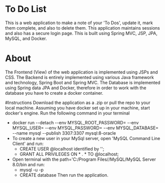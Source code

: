 # To Do List
This is a web application to make a note of your 'To Dos', update it, mark them complete, and also to delete them. This application maintains sessions and also has a secure login page. This is built using Spring MVC, JSP, JPA, MySQL, and Docker.

# About
The Frontend (View) of the web application is implemented using JSPs and CSS.
The Backend is entirely implemented using various Java framework and technology, Spring Boot and Spring MVC.
The Database is implemented using Spring data JPA and Docker, therefore in order to work with the database you have to create a docker container.

#Instructions
Download the application as a .zip or pull the repo to your local machine.
Assuming you have docker set up in your machine, start docker's engine.
Run the following command in your terminal
  - docker run --detach --env MYSQL_ROOT_PASSWORD=<root-password> --env MYSQL_USER=<user-name> --env MYSQL_PASSWORD=<user-password> --env MYSQL_DATABASE=<user-database-name> --name mysql --publish 3307:3307 mysql:8-oracle
  - To create a new user in your MySql server, open 'MySQL Command Line Client' and run:
    - CREATE USER <username>@localhost identified by '<password>';
    - GRANT ALL PRIVILEGES ON * . * TO <username>@localhost;
  - Open terminal with the path='C:/Program Files//MySQL/MySQL Server 8.0/bin and run:
    - mysql -u <username> -p <password>
    - CREATE database <user-database-name>
Then run the application.
                                                                                          
       
